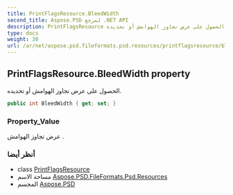 ```yaml
---
title: PrintFlagsResource.BleedWidth
second_title: Aspose.PSD لمرجع .NET API
description: PrintFlagsResource ملكية. الحصول على عرض تجاوز الهوامش أو تحديده.
type: docs
weight: 30
url: /ar/net/aspose.psd.fileformats.psd.resources/printflagsresource/bleedwidth/
---
```

## PrintFlagsResource.BleedWidth property

الحصول على عرض تجاوز الهوامش أو تحديده.

```csharp
public int BleedWidth { get; set; }
```

### Property_Value

عرض تجاوز الهوامش .

### أنظر أيضا

* class [PrintFlagsResource](../)
* مساحة الاسم [Aspose.PSD.FileFormats.Psd.Resources](../../printflagsresource/)
* المجسم [Aspose.PSD](../../../)


